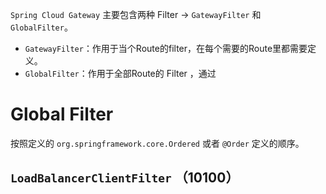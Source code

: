 `Spring Cloud Gateway` 主要包含两种 Filter -> `GatewayFilter` 和 `GlobalFilter`。

- `GatewayFilter`：作用于当个Route的filter，在每个需要的Route里都需要定义。
- `GlobalFilter`：作用于全部Route的 Filter ，通过

# Global Filter

按照定义的  `org.springframework.core.Ordered` 或者 `@Order` 定义的顺序。

## `LoadBalancerClientFilter` （10100）

